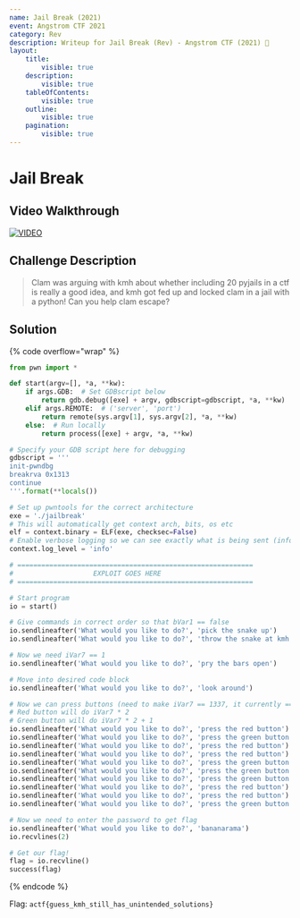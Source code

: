 ```yaml
---
name: Jail Break (2021)
event: Angstrom CTF 2021
category: Rev
description: Writeup for Jail Break (Rev) - Angstrom CTF (2021) 💜
layout:
    title:
        visible: true
    description:
        visible: true
    tableOfContents:
        visible: true
    outline:
        visible: true
    pagination:
        visible: true
---
```


# Jail Break

## Video Walkthrough

[![VIDEO](https://img.youtube.com/vi/MhkVkOpj5OI/0.jpg)](https://youtu.be/MhkVkOpj5OI?t=433s "Angstrom 2021: Jail Break")

## Challenge Description

> Clam was arguing with kmh about whether including 20 pyjails in a ctf is really a good idea, and kmh got fed up and locked clam in a jail with a python! Can you help clam escape?

## Solution

{% code overflow="wrap" %}
```py
from pwn import *

def start(argv=[], *a, **kw):
    if args.GDB:  # Set GDBscript below
        return gdb.debug([exe] + argv, gdbscript=gdbscript, *a, **kw)
    elif args.REMOTE:  # ('server', 'port')
        return remote(sys.argv[1], sys.argv[2], *a, **kw)
    else:  # Run locally
        return process([exe] + argv, *a, **kw)

# Specify your GDB script here for debugging
gdbscript = '''
init-pwndbg
breakrva 0x1313
continue
'''.format(**locals())

# Set up pwntools for the correct architecture
exe = './jailbreak'
# This will automatically get context arch, bits, os etc
elf = context.binary = ELF(exe, checksec=False)
# Enable verbose logging so we can see exactly what is being sent (info/debug)
context.log_level = 'info'

# ===========================================================
#                    EXPLOIT GOES HERE
# ===========================================================

# Start program
io = start()

# Give commands in correct order so that bVar1 == false
io.sendlineafter('What would you like to do?', 'pick the snake up')
io.sendlineafter('What would you like to do?', 'throw the snake at kmh')

# Now we need iVar7 == 1
io.sendlineafter('What would you like to do?', 'pry the bars open')

# Move into desired code block
io.sendlineafter('What would you like to do?', 'look around')

# Now we can press buttons (need to make iVar7 == 1337, it currently == 1)
# Red button will do iVar7 * 2
# Green button will do iVar7 * 2 + 1
io.sendlineafter('What would you like to do?', 'press the red button')  # 1 * 2 = 2
io.sendlineafter('What would you like to do?', 'press the green button')  # 2 * 2 + 1 = 5
io.sendlineafter('What would you like to do?', 'press the red button')  # 5 * 2 = 10
io.sendlineafter('What would you like to do?', 'press the red button')  # 10 * 2 = 20
io.sendlineafter('What would you like to do?', 'press the green button')  # 20 * 2 + 1 = 41
io.sendlineafter('What would you like to do?', 'press the green button')  # 41 * 2 + 1 = 83
io.sendlineafter('What would you like to do?', 'press the green button')  # 83 * 2 + 1 = 167
io.sendlineafter('What would you like to do?', 'press the red button')  # 167 * 2 = 334
io.sendlineafter('What would you like to do?', 'press the red button')  # 334 * 2 = 668
io.sendlineafter('What would you like to do?', 'press the green button')  # 668 * 2 + 1 = 1337

# Now we need to enter the password to get flag
io.sendlineafter('What would you like to do?', 'bananarama')
io.recvlines(2)

# Get our flag!
flag = io.recvline()
success(flag)
```
{% endcode %}

Flag: `actf{guess_kmh_still_has_unintended_solutions}`
